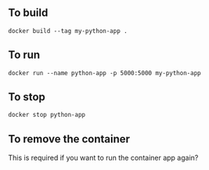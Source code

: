 ## To build

`docker build --tag my-python-app .`

## To run

`docker run --name python-app -p 5000:5000 my-python-app`

## To stop

`docker stop python-app`

## To remove the container
This is required if you want to run the container app again?
